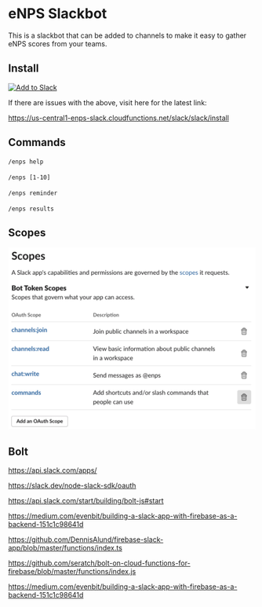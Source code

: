 # eNPS Slackbot

This is a slackbot that can be added to channels to make it easy to gather eNPS scores from your teams.

## Install

<a href="https://slack.com/oauth/v2/authorize?scope=channels%3Ajoin%2Cchannels%3Aread%2Cchat%3Awrite%2Ccommands&amp;state=eyJhbGciOiJIUzI1NiIsInR5cCI6IkpXVCJ9.eyJpbnN0YWxsT3B0aW9ucyI6eyJzY29wZXMiOlsiY2hhbm5lbHM6am9pbiIsImNoYW5uZWxzOnJlYWQiLCJjaGF0OndyaXRlIiwiY29tbWFuZHMiXX0sIm5vdyI6IjIwMjEtMDMtMjRUMTk6NTk6MzkuNDg4WiIsImlhdCI6MTYxNjYxNTk3OX0.yNnY2LgqES0EWEVH2LlPLviQOm5_MHpa9gxgMzMeaIQ&amp;client_id=1898994931168.1887817242881">
  <img alt="Add to Slack" height="40" width="139" src="https://platform.slack-edge.com/img/add_to_slack.png" srcset="https://platform.slack-edge.com/img/add_to_slack.png 1x, https://platform.slack-edge.com/img/add_to_slack@2x.png 2x">
</a>

If there are issues with the above, visit here for the latest link:

https://us-central1-enps-slack.cloudfunctions.net/slack/slack/install

## Commands

```
/enps help

/enps [1-10]

/enps reminder

/enps results
```

## Scopes

![scopes from slack][scopes]

[scopes]: docs/scopes.png "Slack OAuth Scopes"

## Bolt

https://api.slack.com/apps/

https://slack.dev/node-slack-sdk/oauth

https://api.slack.com/start/building/bolt-js#start

https://medium.com/evenbit/building-a-slack-app-with-firebase-as-a-backend-151c1c98641d

https://github.com/DennisAlund/firebase-slack-app/blob/master/functions/index.ts

https://github.com/seratch/bolt-on-cloud-functions-for-firebase/blob/master/functions/index.js

https://medium.com/evenbit/building-a-slack-app-with-firebase-as-a-backend-151c1c98641d
